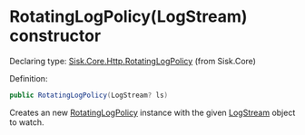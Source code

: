 <!--

Copyrights 2023 Sisk Framework - CypherPotato
Published under MIT license

!!! DO NOT EDIT THIS FILE !!!
This file was generated by a tool in the Sisk package. To edit the information in this documentation,
edit the XML documentation present in the Sisk source code.

-->


# RotatingLogPolicy(LogStream) constructor

Declaring type: [Sisk.Core.Http.RotatingLogPolicy](/spec/Sisk.Core.Http.RotatingLogPolicy.md) (from Sisk.Core)


Definition:

```cs
public RotatingLogPolicy(LogStream? ls)
```

Creates an new <a href="/spec/Sisk.Core.Http.RotatingLogPolicy.md">RotatingLogPolicy</a> instance with the given <a href="/spec/Sisk.Core.Http.LogStream.md">LogStream</a> object to watch.

